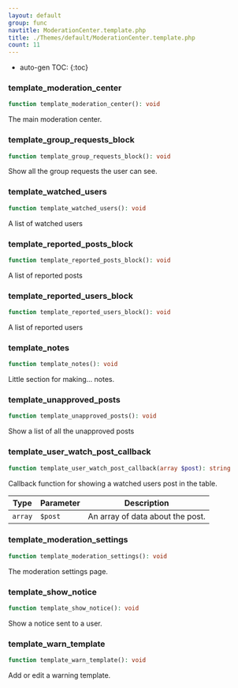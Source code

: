 ```yaml
---
layout: default
group: func
navtitle: ModerationCenter.template.php
title: ./Themes/default/ModerationCenter.template.php
count: 11
---
```

* auto-gen TOC:
{:toc}
### template_moderation_center

```php
function template_moderation_center(): void
```
The main moderation center.



### template_group_requests_block

```php
function template_group_requests_block(): void
```
Show all the group requests the user can see.



### template_watched_users

```php
function template_watched_users(): void
```
A list of watched users



### template_reported_posts_block

```php
function template_reported_posts_block(): void
```
A list of reported posts



### template_reported_users_block

```php
function template_reported_users_block(): void
```
A list of reported users



### template_notes

```php
function template_notes(): void
```
Little section for making... notes.



### template_unapproved_posts

```php
function template_unapproved_posts(): void
```
Show a list of all the unapproved posts



### template_user_watch_post_callback

```php
function template_user_watch_post_callback(array $post): string
```
Callback function for showing a watched users post in the table.



Type|Parameter|Description
---|---|---
`array`|`$post`|An array of data about the post\.

### template_moderation_settings

```php
function template_moderation_settings(): void
```
The moderation settings page.



### template_show_notice

```php
function template_show_notice(): void
```
Show a notice sent to a user.



### template_warn_template

```php
function template_warn_template(): void
```
Add or edit a warning template.



